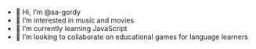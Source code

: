- 👋 Hi, I’m @sa-gordy
- 👀 I’m interested in music and movies
- 🌱 I’m currently learning JavaScript
- 💞️ I’m looking to collaborate on educational games for language learners

<!---
sa-gordy/sa-gordy is a ✨ special ✨ repository because its `README.md` (this file) appears on your GitHub profile.
You can click the Preview link to take a look at your changes.
--->
